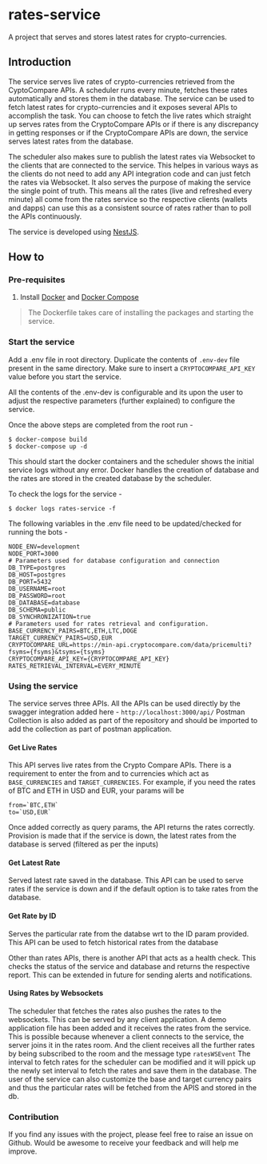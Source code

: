 # rates-service

A project that serves and stores latest rates for crypto-currencies. 

## Introduction

The service serves live rates of crypto-currencies retrieved from the CyptoCompare APIs. A scheduler runs every minute, fetches these rates automatically and stores them in the database. The service can be used to fetch latest rates for crypto-currencies and it exposes several APIs to accomplish the task. You can choose to fetch the live rates which straight up serves rates from the CryptoCompare APIs or if there is any discrepancy in getting responses or if the CryptoCompare APIs are down, the service serves latest rates from the database. 

The scheduler also makes sure to publish the latest rates via Websocket to the clients that are connected to the service. This helpes in various ways as the clients do not need to add any API integration code and can just fetch the rates via Websocket. It also serves the purpose of making the service the single point of truth. This means all the rates (live and refreshed every minute) all come from the rates service so the respective clients (wallets and dapps) can use this as a consistent source of rates rather than to poll the APIs continuously. 

The service is developed using [NestJS](https://nestjs.com/).

## How to

### Pre-requisites

1. Install [Docker](https://docs.docker.com/engine/install/) and [Docker Compose](https://docs.docker.com/compose/install/)

> The Dockerfile takes care of installing the packages and starting the service.

### Start the service

Add a .env file in root directory. Duplicate the contents of `.env-dev` file present in the same directory.
Make sure to insert a `CRYPTOCOMPARE_API_KEY` value before you start the service.

All the contents of the .env-dev is configurable and its upon the user to adjust the respective parameters (further explained) to configure the service.

Once the above steps are completed from the root run -

```shell script
$ docker-compose build
$ docker-compose up -d
```

This should start the docker containers and the scheduler shows the initial service logs without any error. 
Docker handles the creation of database and the rates are stored in the created database by the scheduler.

To check the logs for the service -

```shell script
$ docker logs rates-service -f
```

The following variables in the .env file need to be updated/checked for running the bots -

```
NODE_ENV=development
NODE_PORT=3000
# Parameters used for database configuration and connection
DB_TYPE=postgres
DB_HOST=postgres
DB_PORT=5432
DB_USERNAME=root
DB_PASSWORD=root
DB_DATABASE=database
DB_SCHEMA=public
DB_SYNCHRONIZATION=true
# Parameters used for rates retrieval and configuration.
BASE_CURRENCY_PAIRS=BTC,ETH,LTC,DOGE
TARGET_CURRENCY_PAIRS=USD,EUR
CRYPTOCOMPARE_URL=https://min-api.cryptocompare.com/data/pricemulti?fsyms={fsyms}&tsyms={tsyms}
CRYPTOCOMPARE_API_KEY={CRYPTOCOMPARE_API_KEY}
RATES_RETRIEVAL_INTERVAL=EVERY_MINUTE
```

### Using the service

The service serves three APIs. All the APIs can be used directly by the swagger integration added here - `http://localhost:3000/api/`
Postman Collection is also added as part of the repository and should be imported to add the collection as part of postman application.


#### Get Live Rates

This API serves live rates from the Crypto Compare APIs. There is a requirement to enter the from and to currencies which act as `BASE_CURRENCIES` and `TARGET_CURRENCIES`. For example, if you need the rates of BTC and ETH in USD and EUR, your params will be 
```
from=`BTC,ETH`
to=`USD,EUR`
```
Once added correctly as query params, the API returns the rates correctly. Provision is made that if the service is down, the latest rates from the database is served (filtered as per the inputs)

#### Get Latest Rate

Served latest rate saved in the database. This API can be used to serve rates if the service is down and if the default option is to take rates from the database.

#### Get Rate by ID

Serves the particular rate from the databse wrt to the ID param provided. This API can be used to fetch historical rates from the database

Other than rates APIs, there is another API that acts as a health check. This checks the status of the service and database and returns the respective report. This can be extended in future for sending alerts and notifications.

#### Using Rates by Websockets

The scheduler that fetches the rates also pushes the rates to the websockets. This can be served by any client application. A demo application file has been added and it receives the rates from the service. This is possible because whenever a client connects to the service, the server joins it in the rates room. And the client receives all the further rates by being subscribed to the room and the message type `ratesWSEvent`
The interval to fetch rates for the scheduler can be modified and it will ppick up the newly set interval to fetch the rates and save them in the database. The user of the service can also customize the base and target currency pairs and thus the particular rates will be fetched from the APIS and stored in the db.

### Contribution
If you find any issues with the project, please feel free to raise an issue on Github. Would be awesome to receive your feedback and will help me improve.
